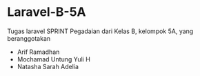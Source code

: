 # Laravel-B-5A
Tugas laravel SPRINT Pegadaian dari Kelas B, kelompok 5A, yang beranggotakan
- Arif Ramadhan
- Mochamad Untung Yuli H
- Natasha Sarah Adelia
